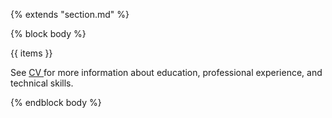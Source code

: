 {% extends "section.md" %}

{% block body %}

<p style="text-align: justify;">
    {{ items }}
</p>


See 
<a href="/cv" target='_blank' class="fa fa-download">
    CV
</a>
for more information about education, professional experience, and technical skills.




{% endblock body %}
